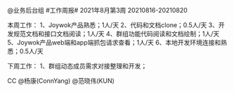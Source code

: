 @业务后台组 #工作周报#
2021年8月第3周 20210816-20210820

本周工作：
1、Joywok产品熟悉；1人/天
2、代码和文档clone；0.5人/天
3、开发规范文档和接口文档阅读；1人/天
4、群组功能代码阅读和文档绘制；1人/天
5、Joywok产品web端和app端抓包请求查看；1人/天
6、本地开发环境连接和熟悉；0.5人/天

下周工作：
1、群组动态成员需求对接整理和开发；

CC @杨康(ConnYang) @范晓伟(KUN) 